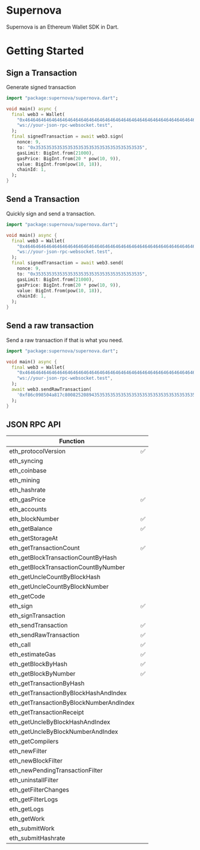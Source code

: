 # Supernova

Supernova is an Ethereum Wallet SDK in Dart.

# Getting Started

## Sign a Transaction

Generate signed transaction

```dart
import "package:supernova/supernova.dart";

void main() async {
  final web3 = Wallet(
    "0x4646464646464646464646464646464646464646464646464646464646464646",
    "ws://your-json-rpc-websocket.test",
  );
  final signedTransaction = await web3.sign(
    nonce: 9,
    to: "0x3535353535353535353535353535353535353535",
    gasLimit: BigInt.from(21000),
    gasPrice: BigInt.from(20 * pow(10, 9)),
    value: BigInt.from(pow(10, 18)),
    chainId: 1,
  );
}
```

## Send a Transaction

Quickly sign and send a transaction.

```dart
import "package:supernova/supernova.dart";

void main() async {
  final web3 = Wallet(
    "0x4646464646464646464646464646464646464646464646464646464646464646",
    "ws://your-json-rpc-websocket.test",
  );
  final signedTransaction = await web3.send(
    nonce: 9,
    to: "0x3535353535353535353535353535353535353535",
    gasLimit: BigInt.from(21000),
    gasPrice: BigInt.from(20 * pow(10, 9)),
    value: BigInt.from(pow(10, 18)),
    chainId: 1,
  );
}
```

## Send a raw transaction

Send a raw transaction if that is what you need.

```dart
import "package:supernova/supernova.dart";

void main() async {
  final web3 = Wallet(
    "0x4646464646464646464646464646464646464646464646464646464646464646",
    "ws://your-json-rpc-websocket.test",
  );
  await web3.sendRawTransaction(
    '0xf86c098504a817c800825208943535353535353535353535353535353535353535880de0b6b3a76400008025a028ef61340bd939bc2195fe537567866003e1a15d3c71ff63e1590620aa636276a067cbe9d8997f761aecb703304b3800ccf555c9f3dc64214b297fb1966a3b6d83',
  );
}
```


## JSON RPC API

| Function                                   |   |
|--------------------------------------------|---|
| eth_protocolVersion                        | ✅|
| eth_syncing                                |   |
| eth_coinbase                               |   |
| eth_mining                                 |   |
| eth_hashrate                               |   |
| eth_gasPrice                               | ✅|
| eth_accounts                               |   |
| eth_blockNumber                            | ✅|
| eth_getBalance                             | ✅|
| eth_getStorageAt                           |   |
| eth_getTransactionCount                    | ✅|
| eth_getBlockTransactionCountByHash         |   |
| eth_getBlockTransactionCountByNumber       |   |
| eth_getUncleCountByBlockHash               |   |
| eth_getUncleCountByBlockNumber             |   |
| eth_getCode                                |   |
| eth_sign                                   | ✅|
| eth_signTransaction                        |   |
| eth_sendTransaction                        | ✅|
| eth_sendRawTransaction                     | ✅|
| eth_call                                   | ✅|
| eth_estimateGas                            | ✅|
| eth_getBlockByHash                         | ✅|
| eth_getBlockByNumber                       | ✅|
| eth_getTransactionByHash                   |   |
| eth_getTransactionByBlockHashAndIndex      |   |
| eth_getTransactionByBlockNumberAndIndex    |   |
| eth_getTransactionReceipt                  |   |
| eth_getUncleByBlockHashAndIndex            |   |
| eth_getUncleByBlockNumberAndIndex          |   |
| eth_getCompilers                           |   |
| eth_newFilter                              |   |
| eth_newBlockFilter                         |   |
| eth_newPendingTransactionFilter            |   |
| eth_uninstallFilter                        |   |
| eth_getFilterChanges                       |   |
| eth_getFilterLogs                          |   |
| eth_getLogs                                |   |
| eth_getWork                                |   |
| eth_submitWork                             |   | 
| eth_submitHashrate                         |   |